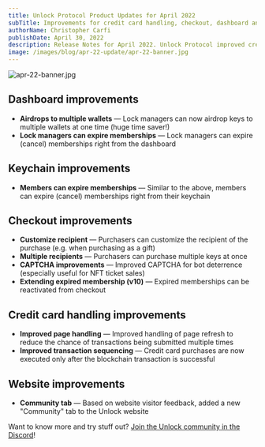 ```yaml
---
title: Unlock Protocol Product Updates for April 2022
subTitle: Improvements for credit card handling, checkout, dashboard and keychain
authorName: Christopher Carfi
publishDate: April 30, 2022
description: Release Notes for April 2022. Unlock Protocol improved credit card handling, checkout flows, the dashboard and keychain, and more.
image: /images/blog/apr-22-update/apr-22-banner.jpg
---
```


![apr-22-banner.jpg](/images/blog/apr-22-update/apr-22-banner.jpg)

## Dashboard improvements

- **Airdrops to multiple wallets** — Lock managers can now airdrop keys to multiple wallets at one time (huge time saver!)
- **Lock managers can expire memberships** — Lock managers can expire (cancel) memberships right from the dashboard

## Keychain improvements

- **Members can expire memberships** — Similar to the above, members can expire (cancel) memberships right from their keychain

## Checkout improvements

- **Customize recipient** — Purchasers can customize the recipient of the purchase (e.g. when purchasing as a gift)
- **Multiple recipients** — Purchasers can purchase multiple keys at once
- **CAPTCHA improvements** — Improved CAPTCHA for bot deterrence (especially useful for NFT ticket sales)
- **Extending expired membership (v10)** — Expired memberships can be reactivated from checkout

## Credit card handling improvements

- **Improved page handling** — Improved handling of page refresh to reduce the chance of transactions being submitted multiple times
- **Improved transaction sequencing** — Credit card purchases are now executed only after the blockchain transaction is successful

## Website improvements

- **Community tab** — Based on website visitor feedback, added a new "Community" tab to the Unlock website

Want to know more and try stuff out? [Join the Unlock community in the Discord](https://discord.com/invite/Ah6ZEJyTDp)!
